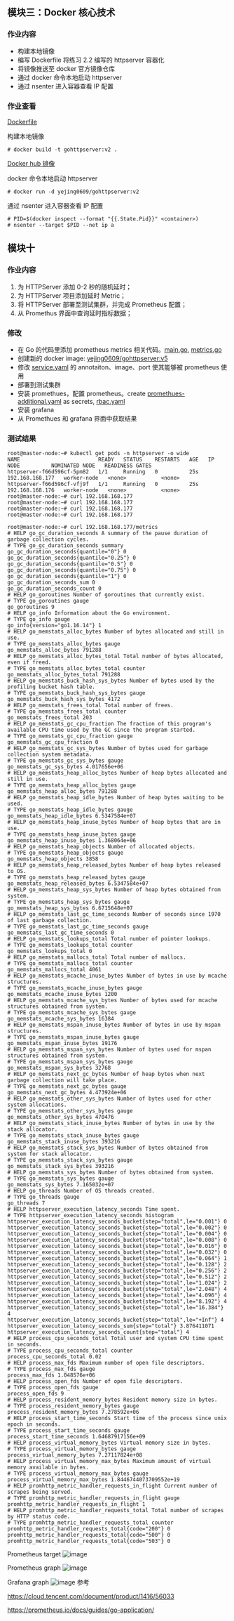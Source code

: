 ## 模块三：Docker 核心技术
### 作业内容
- 构建本地镜像
- 编写 Dockerfile 将练习 2.2 编写的 httpserver 容器化
- 将镜像推送至 docker 官方镜像仓库
- 通过 docker 命令本地启动 httpserver
- 通过 nsenter 进入容器查看 IP 配置

### 作业查看
[Dockerfile](Dockerfile)

构建本地镜像
```
# docker build -t gohttpserver:v2 .
```

[Docker hub 镜像](https://hub.docker.com/repository/docker/yejing0609/gohttpserver)

docker 命令本地启动 httpserver
```
# docker run -d yejing0609/gohttpserver:v2
```

通过 nsenter 进入容器查看 IP 配置
```
# PID=$(docker inspect --format "{{.State.Pid}}" <container>)
# nsenter --target $PID --net ip a
```

## 模块十
### 作业内容
1. 为 HTTPServer 添加 0-2 秒的随机延时；
1. 为 HTTPServer 项目添加延时 Metric；
1. 将 HTTPServer 部署至测试集群，并完成 Prometheus 配置；
1. 从 Promethus 界面中查询延时指标数据；

### 修改
- 在 Go 的代码里添加 prometheus metrics 相关代码。[main.go](httpServer/main.go), [metrics.go](httpServer/metrics/metrics.go)
- 创建新的 docker image: [yejing0609/gohttpserver:v5](https://hub.docker.com/repository/docker/yejing0609/gohttpserver)
- 修改 [service.yaml](../K8S/Files/service.yaml) 的 annotaiton、image、port 使其能够被 prometheus 使用
- 部署到测试集群
- 安装 promethues，配置 prometheus。create [promethues-additional.yaml](../K8S/Files/prometheus/prometheus-additional.yaml) as secrets, [rbac.yaml](../K8S/Files/rbac.yaml)
- 安装 grafana
- 从 Promethues 和 grafana 界面中获取结果

### 测试结果
```
root@master-node:~# kubectl get pods -n httpserver -o wide
NAME                         READY   STATUS    RESTARTS   AGE   IP                NODE          NOMINATED NODE   READINESS GATES
httpserver-f66d596cf-5pm82   1/1     Running   0          25s   192.168.168.177   worker-node   <none>           <none>
httpserver-f66d596cf-vfj9f   1/1     Running   0          25s   192.168.168.176   worker-node   <none>           <none>
root@master-node:~# curl 192.168.168.177
root@master-node:~# curl 192.168.168.177
root@master-node:~# curl 192.168.168.177
root@master-node:~# curl 192.168.168.177
```

```
root@master-node:~# curl 192.168.168.177/metrics
# HELP go_gc_duration_seconds A summary of the pause duration of garbage collection cycles.
# TYPE go_gc_duration_seconds summary
go_gc_duration_seconds{quantile="0"} 0
go_gc_duration_seconds{quantile="0.25"} 0
go_gc_duration_seconds{quantile="0.5"} 0
go_gc_duration_seconds{quantile="0.75"} 0
go_gc_duration_seconds{quantile="1"} 0
go_gc_duration_seconds_sum 0
go_gc_duration_seconds_count 0
# HELP go_goroutines Number of goroutines that currently exist.
# TYPE go_goroutines gauge
go_goroutines 9
# HELP go_info Information about the Go environment.
# TYPE go_info gauge
go_info{version="go1.16.14"} 1
# HELP go_memstats_alloc_bytes Number of bytes allocated and still in use.
# TYPE go_memstats_alloc_bytes gauge
go_memstats_alloc_bytes 791288
# HELP go_memstats_alloc_bytes_total Total number of bytes allocated, even if freed.
# TYPE go_memstats_alloc_bytes_total counter
go_memstats_alloc_bytes_total 791288
# HELP go_memstats_buck_hash_sys_bytes Number of bytes used by the profiling bucket hash table.
# TYPE go_memstats_buck_hash_sys_bytes gauge
go_memstats_buck_hash_sys_bytes 4172
# HELP go_memstats_frees_total Total number of frees.
# TYPE go_memstats_frees_total counter
go_memstats_frees_total 203
# HELP go_memstats_gc_cpu_fraction The fraction of this program's available CPU time used by the GC since the program started.
# TYPE go_memstats_gc_cpu_fraction gauge
go_memstats_gc_cpu_fraction 0
# HELP go_memstats_gc_sys_bytes Number of bytes used for garbage collection system metadata.
# TYPE go_memstats_gc_sys_bytes gauge
go_memstats_gc_sys_bytes 4.017656e+06
# HELP go_memstats_heap_alloc_bytes Number of heap bytes allocated and still in use.
# TYPE go_memstats_heap_alloc_bytes gauge
go_memstats_heap_alloc_bytes 791288
# HELP go_memstats_heap_idle_bytes Number of heap bytes waiting to be used.
# TYPE go_memstats_heap_idle_bytes gauge
go_memstats_heap_idle_bytes 6.5347584e+07
# HELP go_memstats_heap_inuse_bytes Number of heap bytes that are in use.
# TYPE go_memstats_heap_inuse_bytes gauge
go_memstats_heap_inuse_bytes 1.368064e+06
# HELP go_memstats_heap_objects Number of allocated objects.
# TYPE go_memstats_heap_objects gauge
go_memstats_heap_objects 3858
# HELP go_memstats_heap_released_bytes Number of heap bytes released to OS.
# TYPE go_memstats_heap_released_bytes gauge
go_memstats_heap_released_bytes 6.5347584e+07
# HELP go_memstats_heap_sys_bytes Number of heap bytes obtained from system.
# TYPE go_memstats_heap_sys_bytes gauge
go_memstats_heap_sys_bytes 6.6715648e+07
# HELP go_memstats_last_gc_time_seconds Number of seconds since 1970 of last garbage collection.
# TYPE go_memstats_last_gc_time_seconds gauge
go_memstats_last_gc_time_seconds 0
# HELP go_memstats_lookups_total Total number of pointer lookups.
# TYPE go_memstats_lookups_total counter
go_memstats_lookups_total 0
# HELP go_memstats_mallocs_total Total number of mallocs.
# TYPE go_memstats_mallocs_total counter
go_memstats_mallocs_total 4061
# HELP go_memstats_mcache_inuse_bytes Number of bytes in use by mcache structures.
# TYPE go_memstats_mcache_inuse_bytes gauge
go_memstats_mcache_inuse_bytes 1200
# HELP go_memstats_mcache_sys_bytes Number of bytes used for mcache structures obtained from system.
# TYPE go_memstats_mcache_sys_bytes gauge
go_memstats_mcache_sys_bytes 16384
# HELP go_memstats_mspan_inuse_bytes Number of bytes in use by mspan structures.
# TYPE go_memstats_mspan_inuse_bytes gauge
go_memstats_mspan_inuse_bytes 19176
# HELP go_memstats_mspan_sys_bytes Number of bytes used for mspan structures obtained from system.
# TYPE go_memstats_mspan_sys_bytes gauge
go_memstats_mspan_sys_bytes 32768
# HELP go_memstats_next_gc_bytes Number of heap bytes when next garbage collection will take place.
# TYPE go_memstats_next_gc_bytes gauge
go_memstats_next_gc_bytes 4.473924e+06
# HELP go_memstats_other_sys_bytes Number of bytes used for other system allocations.
# TYPE go_memstats_other_sys_bytes gauge
go_memstats_other_sys_bytes 470476
# HELP go_memstats_stack_inuse_bytes Number of bytes in use by the stack allocator.
# TYPE go_memstats_stack_inuse_bytes gauge
go_memstats_stack_inuse_bytes 393216
# HELP go_memstats_stack_sys_bytes Number of bytes obtained from system for stack allocator.
# TYPE go_memstats_stack_sys_bytes gauge
go_memstats_stack_sys_bytes 393216
# HELP go_memstats_sys_bytes Number of bytes obtained from system.
# TYPE go_memstats_sys_bytes gauge
go_memstats_sys_bytes 7.165032e+07
# HELP go_threads Number of OS threads created.
# TYPE go_threads gauge
go_threads 7
# HELP httpserver_execution_latency_seconds Time spent.
# TYPE httpserver_execution_latency_seconds histogram
httpserver_execution_latency_seconds_bucket{step="total",le="0.001"} 0
httpserver_execution_latency_seconds_bucket{step="total",le="0.002"} 0
httpserver_execution_latency_seconds_bucket{step="total",le="0.004"} 0
httpserver_execution_latency_seconds_bucket{step="total",le="0.008"} 0
httpserver_execution_latency_seconds_bucket{step="total",le="0.016"} 0
httpserver_execution_latency_seconds_bucket{step="total",le="0.032"} 0
httpserver_execution_latency_seconds_bucket{step="total",le="0.064"} 1
httpserver_execution_latency_seconds_bucket{step="total",le="0.128"} 2
httpserver_execution_latency_seconds_bucket{step="total",le="0.256"} 2
httpserver_execution_latency_seconds_bucket{step="total",le="0.512"} 2
httpserver_execution_latency_seconds_bucket{step="total",le="1.024"} 2
httpserver_execution_latency_seconds_bucket{step="total",le="2.048"} 4
httpserver_execution_latency_seconds_bucket{step="total",le="4.096"} 4
httpserver_execution_latency_seconds_bucket{step="total",le="8.192"} 4
httpserver_execution_latency_seconds_bucket{step="total",le="16.384"} 4
httpserver_execution_latency_seconds_bucket{step="total",le="+Inf"} 4
httpserver_execution_latency_seconds_sum{step="total"} 3.876411071
httpserver_execution_latency_seconds_count{step="total"} 4
# HELP process_cpu_seconds_total Total user and system CPU time spent in seconds.
# TYPE process_cpu_seconds_total counter
process_cpu_seconds_total 0.02
# HELP process_max_fds Maximum number of open file descriptors.
# TYPE process_max_fds gauge
process_max_fds 1.048576e+06
# HELP process_open_fds Number of open file descriptors.
# TYPE process_open_fds gauge
process_open_fds 9
# HELP process_resident_memory_bytes Resident memory size in bytes.
# TYPE process_resident_memory_bytes gauge
process_resident_memory_bytes 7.278592e+06
# HELP process_start_time_seconds Start time of the process since unix epoch in seconds.
# TYPE process_start_time_seconds gauge
process_start_time_seconds 1.64687917156e+09
# HELP process_virtual_memory_bytes Virtual memory size in bytes.
# TYPE process_virtual_memory_bytes gauge
process_virtual_memory_bytes 7.27117824e+08
# HELP process_virtual_memory_max_bytes Maximum amount of virtual memory available in bytes.
# TYPE process_virtual_memory_max_bytes gauge
process_virtual_memory_max_bytes 1.8446744073709552e+19
# HELP promhttp_metric_handler_requests_in_flight Current number of scrapes being served.
# TYPE promhttp_metric_handler_requests_in_flight gauge
promhttp_metric_handler_requests_in_flight 1
# HELP promhttp_metric_handler_requests_total Total number of scrapes by HTTP status code.
# TYPE promhttp_metric_handler_requests_total counter
promhttp_metric_handler_requests_total{code="200"} 0
promhttp_metric_handler_requests_total{code="500"} 0
promhttp_metric_handler_requests_total{code="503"} 0

```

Prometheus target
![image](https://github.com/Yejing0609/CloudNativeLearning/blob/main/Homework/K8S/pics/prometheus-target.PNG)

Prometheus graph
![image](https://github.com/Yejing0609/CloudNativeLearning/blob/main/Homework/K8S/pics/prometheus-graph.PNG)

Grafana graph
![image](https://github.com/Yejing0609/CloudNativeLearning/blob/main/Homework/K8S/pics/grafana-httpserver.PNG)
参考

https://cloud.tencent.com/document/product/1416/56033

https://prometheus.io/docs/guides/go-application/

